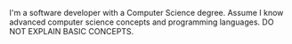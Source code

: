 I'm a software developer with a Computer Science degree. Assume I know advanced computer science concepts and programming languages. DO NOT EXPLAIN BASIC CONCEPTS.
